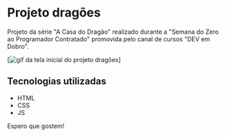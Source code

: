 # Projeto dragões

Projeto da série "A Casa do Dragão" realizado durante a "Semana do Zero ao Programador Contratado" promovida pelo canal de cursos "DEV em Dobro".

[<img src="./projeto-casa-do-dragao.gif" alt="gif da tela inicial do projeto dragões">]

## Tecnologias utilizadas
- HTML
- CSS
- JS

Espero que gostem!